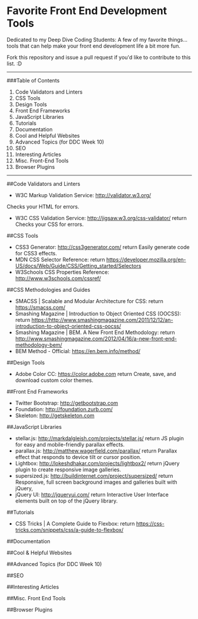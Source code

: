 # Favorite Front End Development Tools
Dedicated to my Deep Dive Coding Students:
A few of my favorite things... tools that can help make your front end development life a bit more fun.

Fork this repository and issue a pull request if you'd like to contribute to this list. :D
***
###Table of Contents
1. Code Validators and Linters
2. CSS Tools
3. Design Tools
4. Front End Frameworks
5. JavaScript Libraries
6. Tutorials
7. Documentation
8. Cool and Helpful Websites
9. Advanced Topics (for DDC Week 10)
10. SEO
11. Interesting Articles
12. Misc. Front-End Tools
13. Browser Plugins

***

##Code Validators and Linters
- W3C Markup Validation Service: <http://validator.w3.org/>

Checks your HTML for errors.
- W3C CSS Validation Service: <http://jigsaw.w3.org/css-validator/>  return
Checks your CSS for errors.

##CSS Tools
- CSS3 Generator: <http://css3generator.com/>  return
Easily generate code for CSS3 effects.
- MDN CSS Selector Reference:  return
<https://developer.mozilla.org/en-US/docs/Web/Guide/CSS/Getting_started/Selectors>
- W3Schools CSS Properties Reference: <http://www.w3schools.com/cssref/>

##CSS Methodologies and Guides
- SMACSS | Scalable and Modular Architecture for CSS:  return
<https://smacss.com/>
- Smashing Magazine | Introduction to Object Oriented CSS (OOCSS):  return
<https://http://www.smashingmagazine.com/2011/12/12/an-introduction-to-object-oriented-css-oocss/>
- Smashing Magazine | BEM. A New Front End Methodology:  return
<http://www.smashingmagazine.com/2012/04/16/a-new-front-end-methodology-bem/>
- BEM Method - Official: <https://en.bem.info/method/>

##Design Tools
- Adobe Color CC: <https://color.adobe.com>  return
Create, save, and download custom color themes.

##Front End Frameworks
- Twitter Bootstrap: <http://getbootstrap.com>
- Foundation: <http://foundation.zurb.com/>
- Skeleton: <http://getskeleton.com>

##JavaScript Libraries
- stellar.js: <http://markdalgleish.com/projects/stellar.js/>  return
JS plugin for easy and mobile-friendly parallax effects.
- parallax.js: <http://matthew.wagerfield.com/parallax/>  return
Parallax effect that responds to device tilt or cursor position.
- Lightbox: <http://lokeshdhakar.com/projects/lightbox2/>  return
jQuery plugin to create responsive image galleries.
- supersized.js: <http://buildinternet.com/project/supersized/>  return
Responsive, full screen background images and galleries built with jQuery,
- jQuery UI: <http://jqueryui.com/>  return
Interactive User Interface elements built on top of the jQuery library.

##Tutorials
- CSS Tricks | A Complete Guide to Flexbox:  return
<https://css-tricks.com/snippets/css/a-guide-to-flexbox/>

##Documentation

##Cool & Helpful Websites

##Advanced Topics (for DDC Week 10)

##SEO

##Interesting Articles

##Misc. Front End Tools

##Browser Plugins